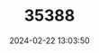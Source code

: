 ---
title: "35388"
category: "Chrysophyllum pauciflorum"
draft: false
date: 2024-02-22 13:03:50
languages:
  Spanish; Castilian: ["Caimito de Perro"]
---